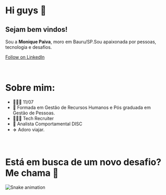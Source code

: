 # Hi guys 🤖

## Sejam bem vindos!

<p align="left">
 Sou a <b>Monique Paiva</b>, moro em Bauru/SP.Sou apaixonada por pessoas, tecnologia e desafios.
 
<a class="libutton" href="https://www.linkedin.com/comm/mynetwork/discovery-see-all?usecase=PEOPLE_FOLLOWS&followMember=moniquepaiva" target="_blank">Follow on LinkedIn</a>

<br>

# Sobre mim:

- 💁🏻‍♀️ 11/07
- 🏫 Formada em Gestão de Recursos Humanos e Pós graduada em Gestão de Pessoas.
- 👩🏻‍💻 Tech Recruiter
- 🔎 Analista Comportamental DISC
- ✈️ Adoro viajar.


 
<br>

# Está em busca de um novo desafio? Me chama 🚀

![Snake animation](https://github.com/danielbped/danielbped/blob/output/github-contribution-grid-snake.svg)

